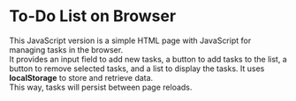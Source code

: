 # To-Do List on Browser
This JavaScript version is a simple HTML page with JavaScript for managing tasks in the browser.  
It provides an input field to add new tasks, a button to add tasks to the list, a button to remove selected tasks, and a list to display the tasks.
It uses __localStorage__ to store and retrieve data.  
This way, tasks will persist between page reloads.
